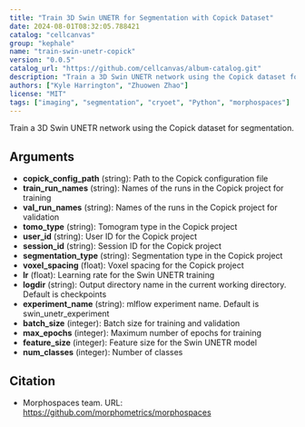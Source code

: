 ```yaml
---
title: "Train 3D Swin UNETR for Segmentation with Copick Dataset"
date: 2024-08-01T08:32:05.788421
catalog: "cellcanvas"
group: "kephale"
name: "train-swin-unetr-copick"
version: "0.0.5"
catalog_url: "https://github.com/cellcanvas/album-catalog.git"
description: "Train a 3D Swin UNETR network using the Copick dataset for segmentation."
authors: ["Kyle Harrington", "Zhuowen Zhao"]
license: "MIT"
tags: ["imaging", "segmentation", "cryoet", "Python", "morphospaces"]
---
```


Train a 3D Swin UNETR network using the Copick dataset for segmentation.

## Arguments

- **copick_config_path** (string): Path to the Copick configuration file
- **train_run_names** (string): Names of the runs in the Copick project for training
- **val_run_names** (string): Names of the runs in the Copick project for validation
- **tomo_type** (string): Tomogram type in the Copick project
- **user_id** (string): User ID for the Copick project
- **session_id** (string): Session ID for the Copick project
- **segmentation_type** (string): Segmentation type in the Copick project
- **voxel_spacing** (float): Voxel spacing for the Copick project
- **lr** (float): Learning rate for the Swin UNETR training
- **logdir** (string): Output directory name in the current working directory. Default is checkpoints
- **experiment_name** (string): mlflow experiment name. Default is swin_unetr_experiment
- **batch_size** (integer): Batch size for training and validation
- **max_epochs** (integer): Maximum number of epochs for training
- **feature_size** (integer): Feature size for the Swin UNETR model
- **num_classes** (integer): Number of classes

## Citation

- Morphospaces team.
  URL: https://github.com/morphometrics/morphospaces

